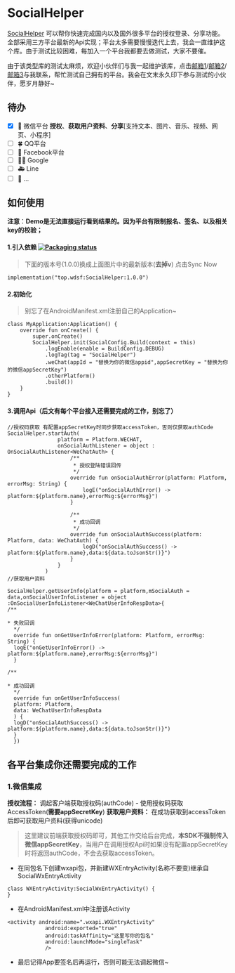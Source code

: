 # SocialHelper

[SocialHelper](https://markdown.lovejade.cn/?utm_source=markdown.lovejade.cn) 可以帮你快速完成国内以及国外很多平台的授权登录、分享功能。全部采用三方平台最新的Api实现；平台太多需要慢慢迭代上去，我会一直维护这个库。由于测试比较困难，每加入一个平台我都要去做测试，大家不要催。

由于该类型库的测试太麻烦，欢迎小伙伴们与我一起维护该库，点击[邮箱1](wdsf.top@gmail.com)/[邮箱2](jason.xa.china@gmail.com)/[邮箱3](dev_zwy@aliyun.com)与我联系，帮忙测试自己拥有的平台。我会在文末永久印下参与测试的小伙伴，愿岁月静好~

## 待办

- [x] 🎉 微信平台 **授权**、**获取用户资料**、**分享**[支持文本、图片、音乐、视频、网页、小程序]
- [ ] 🍀 QQ平台
- [ ] 🏁 Facebook平台
- [ ] 💃🏻 Google
- [ ] 🚑 Line
- [ ] 📝 ...

## 如何使用

**注意**：__Demo是无法直接运行看到结果的。因为平台有限制报名、签名、以及相关key的校验；__

#### 1.引入依赖  [![Packaging status](https://img.shields.io/nexus/r/top.wdsf/SocialHelper?label=SocialHelper&nexusVersion=2&server=https%3A%2F%2Fs01.oss.sonatype.org)](https://github.com/devzwy/SocialHelper)

> 下面的版本号(1.0.0)换成上面图片中的最新版本(**去掉v**)
> 点击Sync Now

```
implementation("top.wdsf:SocialHelper:1.0.0")
```

#### 2.初始化

> 别忘了在AndroidManifest.xml注册自己的Application~

```
class MyApplication:Application() {
    override fun onCreate() {
        super.onCreate()
        SocialHelper.init(SocialConfig.Build(context = this)
            .logEnable(enable = BuildConfig.DEBUG)
            .logTag(tag = "SocialHelper")
            .weChat(appId = "替换为你的微信appid",appSecretKey = "替换为你的微信appSecretKey")
            .otherPlatform()
            .build())
    }
}
```

#### 3.调用Api（后文有每个平台接入还需要完成的工作，别忘了）

```
//授权码获取 有配置appSecretKey时同步获取accessToken，否则仅获取authCode
SocialHelper.startAuth(
                platform = Platform.WECHAT,
                onSocialAuthListener = object : OnSocialAuthListener<WeChatAuth> {
                    /**
                     * 授权登陆错误回传
                     */
                    override fun onSocialAuthError(platform: Platform, errorMsg: String) {
                        logE("onSocialAuthError() -> platform:${platform.name},errorMsg:${errorMsg}")
                    }

                    /**
                     * 成功回调
                     */
                    override fun onSocialAuthSuccess(platform: Platform, data: WeChatAuth) {
                        logD("onSocialAuthSuccess() -> platform:${platform.name},data:${data.toJsonStr()}")
                    }
                }
            )
//获取用户资料

SocialHelper.getUserInfo(platform = platform,mSocialAuth = data,onSocialUserInfoListener = object :OnSocialUserInfoListener<WeChatUserInfoRespData>{
/**

* 失败回调
  */
  override fun onGetUserInfoError(platform: Platform, errorMsg: String) {
  logE("onGetUserInfoError() -> platform:${platform.name},errorMsg:${errorMsg}")
  }

/**

* 成功回调
  */
  override fun onGetUserInfoSuccess(
  platform: Platform,
  data: WeChatUserInfoRespData
  ) {
  logD("onSocialAuthSuccess() -> platform:${platform.name},data:${data.toJsonStr()}")
  }
  })
```

## 各平台集成你还需要完成的工作

### 1.微信集成

__授权流程：__ 调起客户端获取授权码(authCode) - 使用授权码获取AccessToken(**需要appSecretKey**)
__获取用户资料：__ 在成功获取到accessToken后即可获取用户资料(获得unicode)

> 这里建议前端获取授权码即可，其他工作交给后台完成，**本SDK不强制传入微信appSecretKey**，当用户在调用授权Api时如果没有配置appSecretKey时将返回authCode，不会去获取accessToken。

- 在同包名下创建wxapi包，并新建WXEntryActivity(名称不要变)继承自SocialWxEntryActivity

```
class WXEntryActivity:SocialWxEntryActivity() {
}
```

- 在AndroidManifest.xml中注册该Activity

```
<activity android:name=".wxapi.WXEntryActivity"
            android:exported="true"
            android:taskAffinity="这里写你的包名"
            android:launchMode="singleTask"
            />
```

- 最后记得App要签名后再运行，否则可能无法调起微信~
